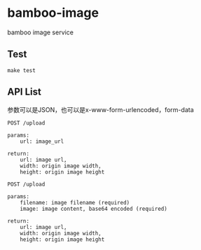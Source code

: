 bamboo-image
============

bamboo image service

## Test
```
make test
```

## API List
参数可以是JSON，也可以是x-www-form-urlencoded，form-data

```
POST /upload

params:
	url: image_url

return:
	url: image url,
	width: origin image width,
	height: origin image height
```

```
POST /upload

params:
	filename: image filename (required)
	image: image content, base64 encoded (required)

return:
	url: image url,
	width: origin image width,
	height: origin image height
```